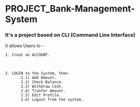 # PROJECT_Bank-Management-System

### It's a project based on CLI (Command Line Interface)

It allows Users to -

    1. Creat an ACCOUNT.
</br>

    2. LOGIN to the System, then-
           2.1) Add Amount.
           2.2) Check Balance.
           2.3) Withdraw Cash.
           2.4) Tranfer Amount.
           2.5) Edit Profile.
           2.6) Logout from the system.
